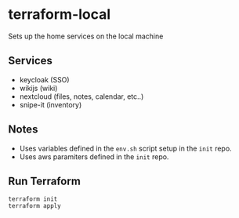 # terraform-local
Sets up the home services on the local machine

## Services
* keycloak (SSO)
* wikijs (wiki)
* nextcloud (files, notes, calendar, etc..)
* snipe-it (inventory)

## Notes
 * Uses variables defined in the ```env.sh``` script setup in the ```init``` repo.
 * Uses aws paramiters defined in the ```init``` repo.

## Run Terraform
```
terraform init
terraform apply
```
